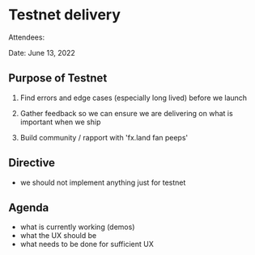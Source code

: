# Testnet delivery

Attendees: 

Date: June 13, 2022

## Purpose of Testnet 


1.  Find errors and edge cases (especially long lived) before we launch

2.  Gather feedback so we can ensure we are delivering on what is important when we ship

3.  Build community / rapport with 'fx.land fan peeps'

## Directive
* we should not implement anything just for testnet


## Agenda
* what is currently working (demos)
* what the UX should be
* what needs to be done for sufficient UX

